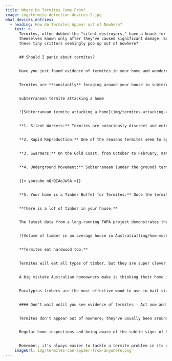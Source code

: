 ```yaml
---
title: Where Do Termites Come From?
image: img/termite-detection-devices-2.jpg
what_devices_entries:
  - heading: How do Termites Appear out of Nowhere?
    text: >-
      Termites, often dubbed the "silent destroyers," have a knack for making
      themselves known only after they've caused significant damage. But how do
      these tiny critters seemingly pop up out of nowhere?


      ## Should I panic about termites?


      Have you just found evidence of termites in your home and wondered how they came in? You hadn’t seen any signs of termites, mud leads, or termite trails, but suddenly they appear in your home!


      Termites are **constantly** foraging around your house in subterranean tunnels that are usually only a foot under the ground. First, they might seek moisture in your home, like a leaky shower tray or dripping tap. But the main prize is all the edible timber in your house. Mean to say, termites regard your home as ‘one large tree’.


      Subterranean termite attacking a home 


      ![Subterranean termite attacking a home](img/termites-attacking-a-house.png)


      **1. Silent Workers:** Termites are notoriously discreet and enter your home in a concealed manner. They operate in the dark, concealed spaces of your home like within walls, under floorboards, or in any other tiny crevice they can find. This means they can be feasting on your home's structure for a long time before any obvious signs emerge.


      **2. Rapid Reproduction:** One of the reasons termites seem to appear suddenly is their impressive rate of reproduction. A single termite queen can lay thousands of eggs daily, leading to large colonies forming quickly and discreetly. A couple of years ago, there might just not have been a termite nest near your home.


      **3. Swarmers:** On the Gold Coast, from October to February, mature termite colonies release swarmers (Alates) – winged termites whose primary goal is to start new colonies. If you spot a group of winged insects inside or around your home, it's possible they've been there for a while and are now seeking a place to set up home!


      **4. Underground Movement:** Subterranean (under the ground) termites, are the most common type on the Gold Coast. They construct mud tubes to traverse between their underground home and their food source (your house!). These mud tubes protect them from predators and the environment, making their movement and presence hidden.


      {{< youtube nQrQIAoJwSA >}}


      **5. Your home is a Timber Buffet for Termites:** Once the termites have determined a timber structure above them, they will build subterranean tunnels from their nest to gain concealed entry. For them, your house is the trophy tree!


      **There is a lot of timber in your house.**


      The latest data from a long-running FWPA project demonstrates that Australia’s average one- and two-storey detached house used 14.58 m3 of wood (2017-18).


      ![Volume of timber in an average house in Australia](img/how-much-timber-termites-can-eat-in-your-home.png)


      **Termites eat hardwood too.**


      Termites will eat all types of timber, but they are super clever in sourcing the wood with the most desirable nutrients and cellulose. It’s all about efficient foraging and a balanced diet for the colony.


      A big mistake Australian homeowners make is thinking their home is constructed with hardwood, when in fact, it is just plantation eucalyptus (gum trees). Yes, it is considerably harder than radiata pine, but it is highly desirable timber for termites to eat.


      Eucalyptus timbers are the most effective wood to use in bait stations to attract termites. Not saying your home is a big bait station, but it is the ultimate feeding Buffett for termites.


      #### Don't wait until you see evidence of termites - Act now and get your home inspected


      Termites don't appear out of nowhere; they've usually been around for longer than you realize. 


      Regular home inspections and being aware of the subtle signs of their presence can help in early detection, preventing extensive damage to your home. 


      Remember, it's always easier to tackle a termite problem in its early stages than after they've firmly established themselves.
    imageUrl: img/termites-can-appaer-from-anywhere.png
---
```

